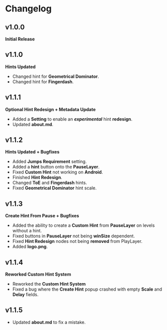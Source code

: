 # Changelog

## v1.0.0
**Initial Release**

## v1.1.0
**Hints Updated**
- Changed hint for **Geometrical Dominator**.
- Changed hint for **Fingerdash**.

## v1.1.1
**Optional Hint Redesign + Metadata Update**
- Added a **Setting** to enable an ***experimental*** hint **redesign**.
- Updated **about.md**.

## v1.1.2
**Hints Updated + Bugfixes**
- Added **Jumps Requirement** setting.
- Added a **hint** button onto the **PauseLayer**.
- Fixed **Custom Hint** not working on **Android**.
- Finished **Hint Redesign**.
- Changed **ToE** and **Fingerdash** hints.
- Fixed **Geometrical Dominator** hint scale.

## v1.1.3
**Create Hint From Pause + Bugfixes**
- Added the ability to create a **Custom Hint** from **PauseLayer** on levels without a hint.
- Fixed buttons in **PauseLayer** not being **winSize** dependent.
- Fixed **Hint Redesign** nodes not being **removed** from PlayLayer.
- Added **logo.png**.

## v1.1.4
**Reworked Custom Hint System**
- Reworked the **Custom Hint System**
- Fixed a bug where the **Create Hint** popup crashed with empty **Scale** and **Delay** fields.

## v1.1.5
- Updated **about.md** to fix a mistake.
